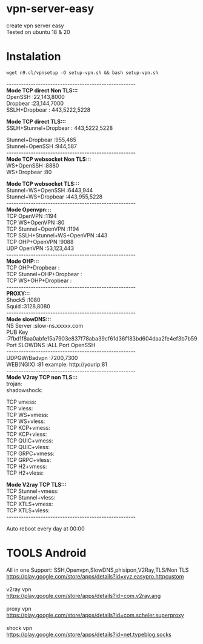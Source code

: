 # vpn-server-easy
create vpn server easy<br>
Tested on ubuntu 18 & 20<br>

# Instalation
```console
wget n9.cl/vpnsetup -O setup-vpn.sh && bash setup-vpn.sh
```

-----------------------------------------------------<br>
<b>Mode TCP direct Non TLS:::</b><br>
OpenSSH :22,143,8000<br>
Dropbear :23,144,7000<br>
SSLH+Dropbear : 443,5222,5228

<b>Mode TCP direct TLS:::</b><br>
SSLH+Stunnel+Dropbear : 443,5222,5228<br>

Stunnel+Dropbear :955,465<br>
Stunnel+OpenSSH :944,587<br>
-----------------------------------------------------<br>
<b>Mode TCP websocket Non TLS:::</b><br>
WS+OpenSSH :8880<br>
WS+Dropbear :80<br>

<b>Mode TCP websocket TLS:::</b><br>
Stunnel+WS+OpenSSH :6443,944<br>
Stunnel+WS+Dropbear :443,955,5228<br>
-----------------------------------------------------<br>
<b>Mode Openvpn:::</b><br>
TCP OpenVPN :1194<br>
TCP WS+OpenVPN :80<br>
TCP Stunnel+OpenVPN :1194<br>
TCP SSLH+Stunnel+WS+OpenVPN :443<br>
TCP OHP+OpenVPN :9088<br>
UDP OpenVPN :53,123,443<br>
-----------------------------------------------------<br>
<b>Mode OHP:::</b><br>
TCP OHP+Dropbear : <br>
TCP Stunnel+OHP+Dropbear : <br>
TCP WS+OHP+Dropbear : <br>
-----------------------------------------------------<br>
<b>PROXY:::</b><br>
Shock5 :1080<br>
Squid :3128,8080<br>
-----------------------------------------------------<br>
<b>Mode slowDNS:::</b><br>
NS Server :slow-ns.xxxxx.com<br>
PUB Key :7fbd1f8aa0abfe15a7903e837f78aba39cf61d36f183bd604daa2fe4ef3b7b59<br>
Port SLOWDNS :ALL Port OpenSSH<br>
-----------------------------------------------------<br>
UDPGW/Badvpn :7200,7300<br>
WEB(NGIX) :81 example: http://yourip:81<br>
-----------------------------------------------------<br>
<b>Mode V2ray TCP non TLS:::</b><br>
trojan:<br>
shadowshock:<br>

TCP vmess: <br>
TCP vless: <br>
TCP WS+vmess: <br>
TCP WS+vless: <br>
TCP KCP+vmess: <br>
TCP KCP+vless: <br>
TCP QUIC+vmess: <br>
TCP QUIC+vless: <br>
TCP GRPC+vmess: <br>
TCP GRPC+vless: <br>
TCP H2+vmess: <br>
TCP H2+vless: <br>

<b>Mode V2ray TCP TLS:::</b><br>
TCP Stunnel+vmess: <br>
TCP Stunnel+vless: <br>
TCP XTLS+vmess: <br>
TCP XTLS+vless: <br>
-----------------------------------------------------<br>

Auto reboot every day at 00:00<br>

# TOOLS Android<br>
All in one Support: SSH,Openvpn,SlowDNS,phisipon,V2Ray,TLS/Non TLS<br>
https://play.google.com/store/apps/details?id=xyz.easypro.httpcustom
<br><br>v2ray vpn<br>
https://play.google.com/store/apps/details?id=com.v2ray.ang
<br><br>proxy vpn<br>
https://play.google.com/store/apps/details?id=com.scheler.superproxy
<br><br>shock vpn<br>
https://play.google.com/store/apps/details?id=net.typeblog.socks
